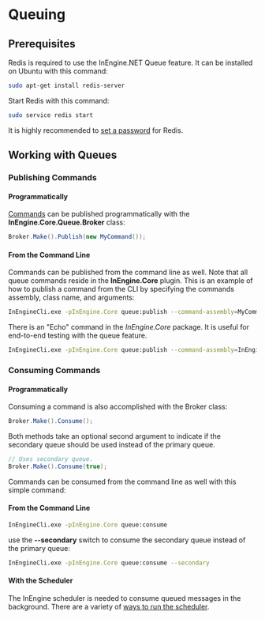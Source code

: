 # Queuing

## Prerequisites

Redis is required to use the InEngine.NET Queue feature. 
It can be installed on Ubuntu with this command:

```bash
sudo apt-get install redis-server
```

Start Redis with this command:

```bash
sudo service redis start
```

<div class="alert alert-info">
It is highly recommended to <a href="https://redis.io/topics/security#authentication-feature">set a password</a> for Redis.
</div>

## Working with Queues

### Publishing Commands

#### Programmatically

[Commands](commands) can be published programmatically with the **InEngine.Core.Queue.Broker** class:

```csharp
Broker.Make().Publish(new MyCommand());
```

#### From the Command Line
Commands can be published from the command line as well.
Note that all queue commands reside in the **InEngine.Core** plugin.
This is an example of how to publish a command from the CLI by specifying the commands assembly, class name, and arguments:

```bash
InEngineCli.exe -pInEngine.Core queue:publish --command-assembly=MyCommandPlugin.dll --command-class=MyCommand --args "text=bar"
```

There is an "Echo" command in the *InEngine.Core* package. It is useful for end-to-end testing with the queue feature.
 
```bash
InEngineCli.exe -pInEngine.Core queue:publish --command-assembly=InEngine.Core.dll --command-class=InEngine.Core.Commands.Echo --args "text=foo"
```

### Consuming Commands

#### Programmatically
Consuming a command is also accomplished with the Broker class:

```csharp
Broker.Make().Consume();
```

Both methods take an optional second argument to indicate if the secondary queue should be used instead of the primary queue.

```csharp
// Uses secondary queue.
Broker.Make().Consume(true);
```

Commands can be consumed from the command line as well with this simple command:

#### From the Command Line

```bash
InEngineCli.exe -pInEngine.Core queue:consume
```

use the **--secondary** switch to consume the secondary queue instead of the primary queue:

```bash
InEngineCli.exe -pInEngine.Core queue:consume --secondary
```

#### With the Scheduler

The InEngine scheduler is needed to consume queued messages in the background. 
There are a variety of [ways to run the scheduler](scheduling/#running-the-scheduler).
